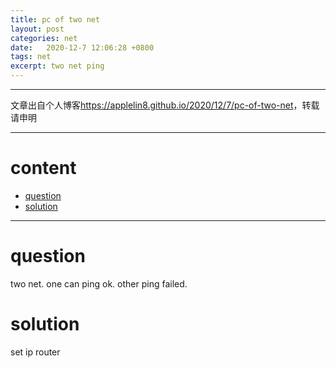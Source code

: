 ```yaml
---
title: pc of two net
layout: post
categories: net
date:   2020-12-7 12:06:28 +0800
tags: net
excerpt: two net ping
---
```

--------------------
文章出自个人博客<https://applelin8.github.io/2020/12/7/pc-of-two-net>，转载请申明

------------------
# content <span id="home">
* [question](#1)
* [solution](#2)

----------------------------

# question <span id="1">

two net.
one can ping ok.
other ping failed.

# solution <span id="2">
set ip router



